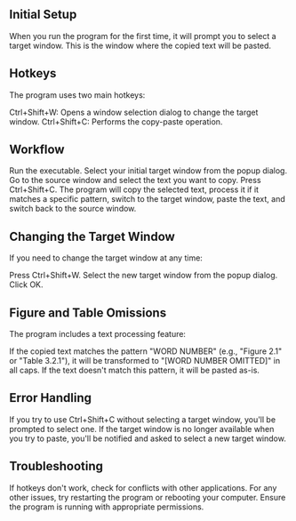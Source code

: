 ## Initial Setup
When you run the program for the first time, it will prompt you to select a target window. This is the window where the copied text will be pasted.

## Hotkeys
The program uses two main hotkeys:

Ctrl+Shift+W: Opens a window selection dialog to change the target window.
Ctrl+Shift+C: Performs the copy-paste operation.

## Workflow

Run the executable.
Select your initial target window from the popup dialog.
Go to the source window and select the text you want to copy.
Press Ctrl+Shift+C.
The program will copy the selected text, process it if it matches a specific pattern, switch to the target window, paste the text, and switch back to the source window.

## Changing the Target Window
If you need to change the target window at any time:

Press Ctrl+Shift+W.
Select the new target window from the popup dialog.
Click OK.

## Figure and Table Omissions
The program includes a text processing feature:

If the copied text matches the pattern "WORD NUMBER" (e.g., "Figure 2.1" or "Table 3.2.1"), it will be transformed to "[WORD NUMBER OMITTED]" in all caps.
If the text doesn't match this pattern, it will be pasted as-is.

## Error Handling

If you try to use Ctrl+Shift+C without selecting a target window, you'll be prompted to select one.
If the target window is no longer available when you try to paste, you'll be notified and asked to select a new target window.

## Troubleshooting

If hotkeys don't work, check for conflicts with other applications.
For any other issues, try restarting the program or rebooting your computer.
Ensure the program is running with appropriate permissions.

